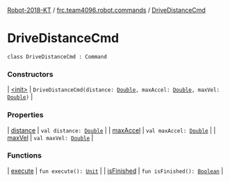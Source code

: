 [Robot-2018-KT](../../index.md) / [frc.team4096.robot.commands](../index.md) / [DriveDistanceCmd](./index.md)

# DriveDistanceCmd

`class DriveDistanceCmd : Command`

### Constructors

| [&lt;init&gt;](-init-.md) | `DriveDistanceCmd(distance: `[`Double`](https://kotlinlang.org/api/latest/jvm/stdlib/kotlin/-double/index.html)`, maxAccel: `[`Double`](https://kotlinlang.org/api/latest/jvm/stdlib/kotlin/-double/index.html)`, maxVel: `[`Double`](https://kotlinlang.org/api/latest/jvm/stdlib/kotlin/-double/index.html)`)` |

### Properties

| [distance](distance.md) | `val distance: `[`Double`](https://kotlinlang.org/api/latest/jvm/stdlib/kotlin/-double/index.html) |
| [maxAccel](max-accel.md) | `val maxAccel: `[`Double`](https://kotlinlang.org/api/latest/jvm/stdlib/kotlin/-double/index.html) |
| [maxVel](max-vel.md) | `val maxVel: `[`Double`](https://kotlinlang.org/api/latest/jvm/stdlib/kotlin/-double/index.html) |

### Functions

| [execute](execute.md) | `fun execute(): `[`Unit`](https://kotlinlang.org/api/latest/jvm/stdlib/kotlin/-unit/index.html) |
| [isFinished](is-finished.md) | `fun isFinished(): `[`Boolean`](https://kotlinlang.org/api/latest/jvm/stdlib/kotlin/-boolean/index.html) |

